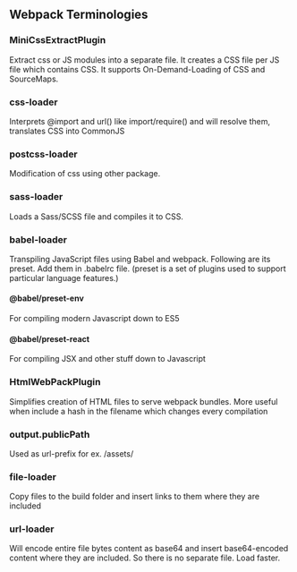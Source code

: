 ## Webpack Terminologies

### MiniCssExtractPlugin
Extract css or JS modules into a separate file.
It creates a CSS file per JS file which contains CSS.
It supports On-Demand-Loading of CSS and SourceMaps.

### css-loader
Interprets @import and url() like import/require() and will resolve them, 
translates CSS into CommonJS

### postcss-loader
Modification of css using other package.

### sass-loader
Loads a Sass/SCSS file and compiles it to CSS.

### babel-loader
Transpiling JavaScript files using Babel and webpack.
Following are its preset. Add them in .babelrc file.
(preset is a set of plugins used to support particular language features.)

#### @babel/preset-env
For compiling modern Javascript down to ES5

#### @babel/preset-react
For compiling JSX and other stuff down to Javascript

### HtmlWebPackPlugin
Simplifies creation of HTML files to serve webpack bundles.
More useful when include a hash in the filename which changes every compilation

### output.publicPath
Used as url-prefix for ex. /assets/

### file-loader
Copy files to the build folder and insert links to them where they are included

### url-loader
Will encode entire file bytes content as base64 and insert base64-encoded content where they are included. So there is no separate file. Load faster.